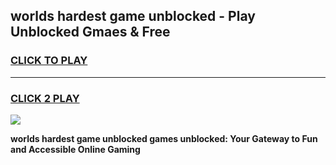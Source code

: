 
## worlds hardest game unblocked - Play Unblocked Gmaes & Free
<h3>
<a href="https://premium.freeplayer.one?title=worlds_hardest_game_unblocked&ref=19F">CLICK TO PLAY</a></h3>
<hr>

<h3>
<a href="https://premium.freeplayer.one?title=worlds_hardest_game_unblocked&ref=19F">CLICK 2 PLAY</a>
  
</h3>

<a href="https://premium.freeplayer.one?title=worlds_hardest_game_unblocked&ref=19F/"><img src="https://clearcache.store/games.png"></a>


**worlds hardest game unblocked games unblocked: Your Gateway to Fun and Accessible Online Gaming**
